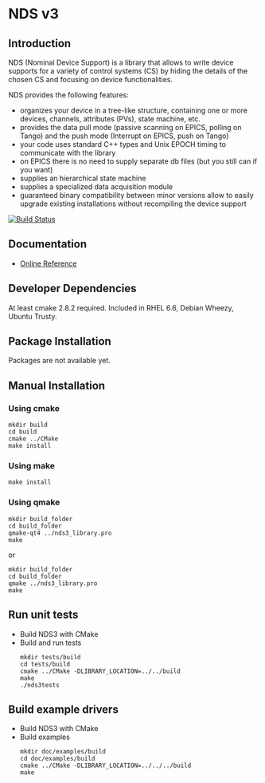 # NDS v3

## Introduction

NDS (Nominal Device Support) is a library that allows to write device supports
for a variety of control systems (CS) by hiding the details of the chosen CS
and focusing on device functionalities.

NDS provides the following features:

- organizes your device in a tree-like structure, containing one or more
  devices, channels, attributes (PVs), state machine, etc.
- provides the data pull mode (passive scanning on EPICS, polling on Tango) and
  the push mode (Interrupt on EPICS, push on Tango)
- your code uses standard C++ types and Unix EPOCH timing to communicate with
  the library
- on EPICS there is no need to supply separate db files (but you still can if
  you want)
- supplies an hierarchical state machine
- supplies a specialized data acquisition module
- guaranteed binary compatibility between minor versions allow to easily
  upgrade existing installations without recompiling the device support

[![Build Status](https://travis-ci.org/Cosylab/nds3.svg?branch=master)](https://travis-ci.org/Cosylab/nds3)

## Documentation

- [Online Reference](https://cosylab.github.io/nds3/)

## Developer Dependencies

At least cmake 2.8.2 required. Included in RHEL 6.6, Debian Wheezy, Ubuntu Trusty.

## Package Installation

Packages are not available yet.

## Manual Installation

### Using cmake

```
mkdir build
cd build
cmake ../CMake
make install
```

### Using make

```
make install
```

### Using qmake

```
mkdir build_folder
cd build_folder
qmake-qt4 ../nds3_library.pro
make
```

or

```
mkdir build_folder
cd build_folder
qmake ../nds3_library.pro
make
```

## Run unit tests

- Build NDS3 with CMake
- Build and run tests
    ```
    mkdir tests/build
    cd tests/build
    cmake ../CMake -DLIBRARY_LOCATION=../../build
    make
    ./nds3tests
    ```
## Build example drivers

- Build NDS3 with CMake
- Build examples
    ```
    mkdir doc/examples/build
    cd doc/examples/build
    cmake ../CMake -DLIBRARY_LOCATION=../../../build
    make
    ```
